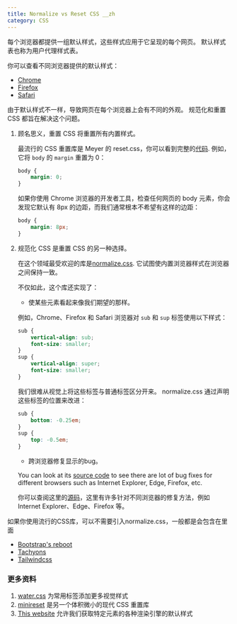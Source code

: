 ```yaml
---
title: Normalize vs Reset CSS __zh
category: CSS
---
```


每个浏览器都提供一组默认样式，这些样式应用于它呈现的每个网页。
默认样式表也称为用户代理样式表。

你可以查看不同浏览器提供的默认样式：

-   [Chrome](https://chromium.googlesource.com/chromium/blink/+/master/Source/core/css/html.css)
-   [Firefox](https://hg.mozilla.org/mozilla-central/file/tip/layout/style/res/html.css)
-   [Safari](https://trac.webkit.org/browser/trunk/Source/WebCore/css/html.css)

由于默认样式不一样，导致网页在每个浏览器上会有不同的外观。 规范化和重置 CSS 都旨在解决这个问题。

1. 顾名思义，重置 CSS 将重置所有内置样式。

    最流行的 CSS 重置库是 Meyer 的 reset.css，你可以看到完整的[代码](https://meyerweb.com/eric/tools/css/reset/reset.css).
    例如，它将 `body` 的 `margin` 重置为 0：

    ```css
    body {
        margin: 0;
    }
    ```

    如果你使用 Chrome 浏览器的开发者工具，检查任何网页的 body 元素，你会发现它默认有 8px 的边距，而我们通常根本不希望有这样的边距：

    ```css
    body {
        margin: 8px;
    }
    ```

2. 规范化 CSS 是重置 CSS 的另一种选择。

    在这个领域最受欢迎的库是[normalize.css](https://necolas.github.io/normalize.css/). 它试图使内置浏览器样式在浏览器之间保持一致。

    不仅如此，这个库还实现了：

    - 使某些元素看起来像我们期望的那样。

    例如，Chrome、Firefox 和 Safari 浏览器对 `sub` 和 `sup` 标签使用以下样式：

    ```css
    sub {
        vertical-align: sub;
        font-size: smaller;
    }
    sup {
        vertical-align: super;
        font-size: smaller;
    }
    ```

    我们很难从视觉上将这些标签与普通标签区分开来。 normalize.css 通过声明这些标签的位置来改进：

    ```css
    sub {
        bottom: -0.25em;
    }
    sup {
        top: -0.5em;
    }
    ```

    - 跨浏览器修复显示的bug。

    You can look at its [source code](https://github.com/necolas/normalize.css/blob/master/normalize.css) to see there are lot of bug fixes for different browsers such as Internet Explorer, Edge, Firefox, etc.

    你可以查阅这里的[源码](https://github.com/necolas/normalize.css/blob/master/normalize.css)，这里有许多针对不同浏览器的修复方法，例如 Internet Explorer、Edge、Firefox 等。

如果你使用流行的CSS库，可以不需要引入normalize.css，一般都是会包含在里面

-   [Bootstrap's reboot](https://github.com/twbs/bootstrap/blob/master/scss/_reboot.scss#L3)
-   [Tachyons](https://github.com/tachyons-css/tachyons/blob/master/src/_normalize.css)
-   [Tailwindcss](https://unpkg.com/tailwindcss@1.1.4/dist/base.css)

### 更多资料

1. [water.css](https://github.com/kognise/water.css) 为常用标签添加更多视觉样式
2. [minireset](https://github.com/jgthms/minireset.css) 是另一个体积微小的现代 CSS 重置库
3. [This website](https://browserdefaultstyles.com) 允许我们获取特定元素的各种渲染引擎的默认样式
